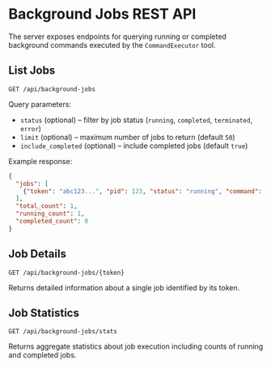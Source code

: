 # Background Jobs REST API

The server exposes endpoints for querying running or completed background commands executed by the `CommandExecutor` tool.

## List Jobs

`GET /api/background-jobs`

Query parameters:
- `status` (optional) – filter by job status (`running`, `completed`, `terminated`, `error`)
- `limit` (optional) – maximum number of jobs to return (default `50`)
- `include_completed` (optional) – include completed jobs (default `true`)

Example response:
```json
{
  "jobs": [
    {"token": "abc123...", "pid": 123, "status": "running", "command": "sleep 5"}
  ],
  "total_count": 1,
  "running_count": 1,
  "completed_count": 0
}
```

## Job Details

`GET /api/background-jobs/{token}`

Returns detailed information about a single job identified by its token.

## Job Statistics

`GET /api/background-jobs/stats`

Returns aggregate statistics about job execution including counts of running and completed jobs.
